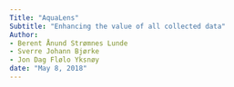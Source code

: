 ```yaml
---
Title: "AquaLens"  
Subtitle: "Enhancing the value of all collected data"  
Author: 
- Berent Ånund Strømnes Lunde
- Sverre Johann Bjørke
- Jon Dag Flølo Yksnøy
date: "May 8, 2018"
---
```

